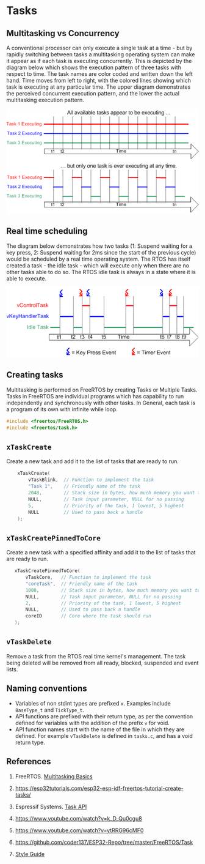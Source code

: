 # Tasks

## Multitasking vs Concurrency

A conventional processor can only execute a single task at a time - but by rapidly switching between tasks a multitasking operating system can make it appear as if each task is executing concurrently. This is depicted by the diagram below which shows the execution pattern of three tasks with respect to time. The task names are color coded and written down the left hand. Time moves from left to right, with the colored lines showing which task is executing at any particular time. The upper diagram demonstrates the perceived concurrent execution pattern, and the lower the actual multitasking execution pattern.

![task execution](../../images/TaskExecution.png)

## Real time scheduling

The diagram below demonstrates how two tasks (1: Suspend waiting for a key press, 2: Suspend waiting for 2ms since the start of the previous cycle) would be scheduled by a real time operating system. The RTOS has itself created a task - the idle task - which will execute only when there are no other tasks able to do so. The RTOS idle task is always in a state where it is able to execute.

![real time scheduling](../../images/TaskRealExample.png)

## Creating tasks

Multitasking is performed on FreeRTOS by creating Tasks or Multiple Tasks. Tasks in FreeRTOS are individual programs which has capability to run independently and synchronously with other tasks. In General, each task is a program of its own with infinite while loop.

```c
#include <freertos/FreeRTOS.h>
#include <freertos/task.h>
```

## `xTaskCreate`

Create a new task and add it to the list of tasks that are ready to run.

```c
    xTaskCreate(
        vTaskBlink,  // Function to implement the task
        "Task 1",    // Friendly name of the task
        2048,        // Stack size in bytes, how much memory you want to keep it for this task 
        NULL,        // Task input parameter, NULL for no passing
        5,           // Priority of the task, 1 lowest, 5 highest
        NULL         // Used to pass back a handle
    );
```

## `xTaskCreatePinnedToCore`

Create a new task with a specified affinity and add it to the list of tasks that are ready to run.

```c
   xTaskCreatePinnedToCore(
       vTaskCore,   // Function to implement the task
       "coreTask",  // Friendly name of the task
       1000,        // Stack size in bytes, how much memory you want to keep it for this task
       NULL,        // Task input parameter, NULL for no passing
       2,           // Priority of the task, 1 lowest, 5 highest
       NULL,        // Used to pass back a handle
       coreID       // Core where the task should run
   );
```

## `vTaskDelete`

Remove a task from the RTOS real time kernel's management. The task being deleted will be removed from all ready, blocked, suspended and event lists.

## Naming conventions

* Variables of non stdint types are prefixed `x`. Examples include `BaseType_t` and `TickType_t`.
* API functions are prefixed with their return type, as per the convention defined for variables with the addition of the prefix `v` for void.
* API function names start with the name of the file in which they are defined. For example `vTaskDelete` is defined in `tasks.c`, and has a void return type.

## References

1. FreeRTOS. [Multitasking Basics](https://www.freertos.org/implementation/a00004.html)

2. https://esp32tutorials.com/esp32-esp-idf-freertos-tutorial-create-tasks/

3. Espressif Systems. [Task API](https://docs.espressif.com/projects/esp-idf/en/latest/esp32/api-reference/system/freertos.html#task-api)

4. https://www.youtube.com/watch?v=k_D_Qu0cgu8

5. https://www.youtube.com/watch?v=ytRRG96cMF0

6. https://github.com/coder137/ESP32-Repo/tree/master/FreeRTOS/Task

7. [Style Guide](https://www.freertos.org/FreeRTOS-Coding-Standard-and-Style-Guide.html)
